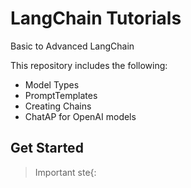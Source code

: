# LangChain Tutorials
Basic to Advanced LangChain

This repository includes the following:
- Model Types
- PromptTemplates
- Creating Chains
- ChatAP for OpenAI models

## Get Started
> Important ste{: 
